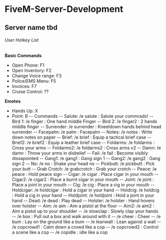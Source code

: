 # FiveM-Server-Development
## Server name tbd

###### User Hotkey List
**Basic Commands**  
- Open Phone: F1  
- Open Inventory: F2  
- Change Voice range: F3
- Police/EMS Menu: F5
- Invoices: F7  
- Cruise Control: ??  

**Emotes**
- Hands Up: X
- Point: B
-- Commands
-- Salute: 		/e salute 		: Salute your commrads!
-- Bird 1: 		/e finger 		: One hand middle Finger
-- Bird 2: 		/e finger2 		: 2 hands middle finger
-- Surrender: 	/e surrender	: Kneeldown hands behind head surrender
-- Facepalm: 	/e palm			: Facepalm
-- Notes: 		/e notes		: Write down notes on paper
-- Brief:		/e brief		: Equip a tactical brief case
-- Brief2:		/e brief2		: Equip a leather brief case
-- Foldarms:	/e foldarms		: Cross your arms 
-- Foldarms2: 	/e foldarms2	: Cross arms v2
-- Damn:		/e damn			: Throw your arms in disbelief
-- Fail:		/e fail			: Become visibly dissapointed
-- Gang1:		/e gang1		: Gang sign 1
-- Gang2:		/e gang2		: Gang sign 2
-- No:			/e no			: Shake your head no
-- Pickbutt:	/e pickbutt		: Pick your butt
-- Grab Crotch:	/e grabcrotch	: Grab your crotch
-- Peace:		/e peace		: Hold peace sign
-- Cigar:		/e cigar		: Place cigar in your mouth
-- Cigar2:		/e cigar2		: Place a burnt cigar in your mouth
-- Joint:		/e joint		: Place a joint in your mouth
-- Cig:			/e cig			: Place a cig in your mouth
-- Holdcigar:	/e holdcigar	: Hold a cigar in your hand 
-- Holdcig:		/e holdcig		: Hold a cig in your hand 
-- Holdjoint:	/e holdjoint	: Hold a joint in your hand
-- Dead:		/e dead			: Play dead
-- Holster:		/e holster		: Hand hovers over holster 
-- Aim:			/e aim			: Aim a pistol at the floor 
-- Aim2:		/e aim2			: Aim a pistol up to your shoulder
-- 				/e slowclap		: Slowly clap your hands
--				/e box			: Pull out a box and walk around with it
--				/e cheer		: Cheer
--				/e bum			: Lay on the ground like a bum
--				/e leanwall		: Lean against a wall
--				/e copcrowd1	: Calm down a crowd like a cop
--				/e copcrowd2	: Control a scene like a cop
--				/e copidle		: idle like a cop
